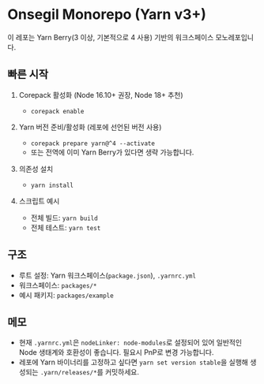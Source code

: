 # Onsegil Monorepo (Yarn v3+)

이 레포는 Yarn Berry(3 이상, 기본적으로 4 사용) 기반의 워크스페이스 모노레포입니다.

## 빠른 시작

1) Corepack 활성화 (Node 16.10+ 권장, Node 18+ 추천)
   - `corepack enable`

2) Yarn 버전 준비/활성화 (레포에 선언된 버전 사용)
   - `corepack prepare yarn@^4 --activate`
   - 또는 전역에 이미 Yarn Berry가 있다면 생략 가능합니다.

3) 의존성 설치
   - `yarn install`

4) 스크립트 예시
   - 전체 빌드: `yarn build`
   - 전체 테스트: `yarn test`

## 구조

- 루트 설정: Yarn 워크스페이스(`package.json`), `.yarnrc.yml`
- 워크스페이스: `packages/*`
- 예시 패키지: `packages/example`

## 메모

- 현재 `.yarnrc.yml`은 `nodeLinker: node-modules`로 설정되어 있어 일반적인 Node 생태계와 호환성이 좋습니다. 필요시 PnP로 변경 가능합니다.
- 레포에 Yarn 바이너리를 고정하고 싶다면 `yarn set version stable`을 실행해 생성되는 `.yarn/releases/*`를 커밋하세요.
